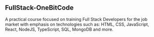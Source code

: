 ## FullStack-OneBitCode

A practical course focused on training Full Stack Developers for the job market with emphasis on technologies such as: HTML, CSS, JavaScript, React, NodeJS, TypeScript, SQL, MongoDB and more.
